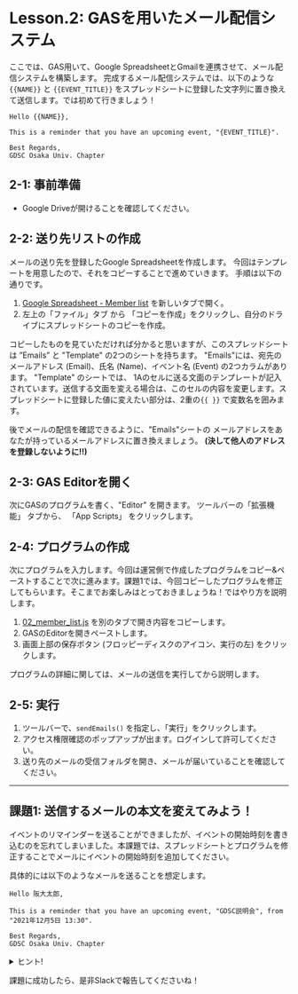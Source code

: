 # Lesson.2: GASを用いたメール配信システム
ここでは、GAS用いて、Google SpreadsheetとGmailを連携させて、メール配信システムを構築します。
完成するメール配信システムでは、以下のような `{{NAME}}` と `{{EVENT_TITLE}}` をスプレッドシートに登録した文字列に置き換えて送信します。では初めて行きましょう！

```text
Hello {{NAME}},  

This is a reminder that you have an upcoming event, "{EVENT_TITLE}".

Best Regards,
GDSC Osaka Univ. Chapter
```

## 2-1: 事前準備

- Google Driveが開けることを確認してください。

## 2-2: 送り先リストの作成

メールの送り先を登録したGoogle Spreadsheetを作成します。
今回はテンプレートを用意したので、それをコピーすることで進めていきます。
手順は以下の通りです。

1. [Google Spreadsheet - Member list](https://docs.google.com/spreadsheets/d/1m03lQ-CXIlanE46Eh7f3xgeGypU5QIm-Yo7cea3ggDk/edit?usp=sharing) を新しいタブで開く。
1. 左上の「ファイル」タブ から 「コピーを作成」をクリックし、自分のドライブにスプレッドシートのコピーを作成。

コピーしたものを見ていただければ分かると思いますが、このスプレッドシートは ”Emails” と "Template" の2つのシートを持ちます。
"Emails"には、宛先のメールアドレス (Email)、氏名 (Name)、イベント名 (Event) の2つカラムがあります。
"Template" のシートでは、 1Aのセルに送る文面のテンプレートが記入されています。送信する文面を変える場合は、このセルの内容を変更します。スプレッドシートに登録した値に変えたい部分は、2重の`{{ }}` で変数名を囲みます。

後でメールの配信を確認できるように、"Emails"シートの メールアドレスをあなたが持っているメールアドレスに置き換えましょう。 **(決して他人のアドレスを登録しないように!!)**

## 2-3: GAS Editorを開く

次にGASのプログラムを書く、"Editor" を開きます。
ツールバーの「拡張機能」 タブから、 「App Scripts」 をクリックします。

## 2-4: プログラムの作成

次にプログラムを入力します。今回は運営側で作成したプログラムをコピー&ペーストすることで次に進みます。課題1では、今回コピーしたプログラムを修正してもらいます。そこまでお楽しみはとっておきましょうね！ではやり方を説明します。

1. [02_member_list.js](./member_list.js) を別のタブで開き内容をコピーします。
1. GASのEditorを開きペーストします。
1. 画面上部の保存ボタン (フロッピーディスクのアイコン、実行の左) をクリックします。

プログラムの詳細に関しては、メールの送信を実行してから説明します。

## 2-5: 実行

1. ツールバーで、`sendEmails()` を指定し、「実行」をクリックします。
1. アクセス権限確認のポップアップが出ます。ログインして許可してください。
1. 送り先のメールの受信フォルダを開き、メールが届いていることを確認してください。

---
## 課題1: 送信するメールの本文を変えてみよう！

イベントのリマインダーを送ることができましたが、イベントの開始時刻を書き込むのを忘れてしまいました。本課題では、スプレッドシートとプログラムを修正することでメールにイベントの開始時刻を追加してください。

具体的には以下のようなメールを送ることを想定します。

```text
Hello 阪大太郎,  

This is a reminder that you have an upcoming event, "GDSC説明会", from "2021年12月5日 13:30".

Best Regards,
GDSC Osaka Univ. Chapter
```

<details>
<summary>ヒント!</summary>

1. シート "Emails" には、「StartTime」のカラムを追加します。
1. シート "Tempalte"には、時刻を記入するためのプレースホルダ `{{START_TIME}}` を付け足します。
1. スクリプトでは、
    1. シートから新たに "StartTime"のカラムを `ss.getRange(i, XX).getValue();` で取得します。
    1. テンプレートの文字列を`{{START_TIME}}`を、 `.replace()` 関数で置き換えます。
</details>

課題に成功したら、是非Slackで報告してくださいね！
